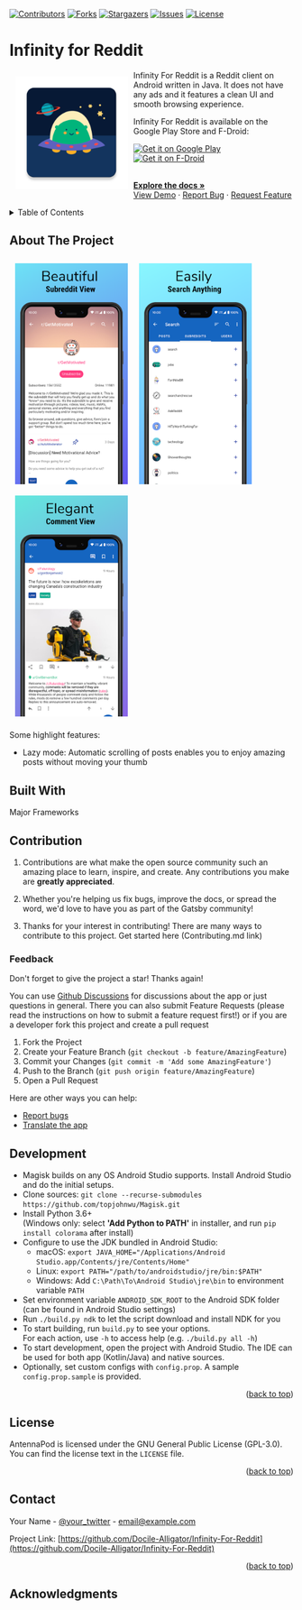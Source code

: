 [![Contributors](https://img.shields.io/github/contributors/Wladefant/Android-app-README-Template.svg?style=for-the-badge)](https://github.com/Wladefant/Android-app-README-Template/graphs/contributors)
[![Forks](https://img.shields.io/github/forks/Wladefant/Android-app-README-Template.svg?style=for-the-badge)](https://github.com/Wladefant/Android-app-README-Template/metworks/members)
[![Stargazers](https://img.shields.io/github/stars/Wladefant/Android-app-README-Template.svg?style=for-the-badge)](https://github.com/Wladefant/Android-app-README-Template/stargazers)
[![Issues](https://img.shields.io/github/issues/Wladefant/Android-app-README-Template.svg?style=for-the-badge)](https://github.com/Wladefant/Android-app-README-Template/issues)
[![License](https://img.shields.io/github/license/Wladefant/Android-app-README-Template.svg?style=for-the-badge)](https://github.com/Wladefant/Android-app-README-Template/blob/master/LICENSE)


# Infinity for Reddit

[<img src="/images/logo.png" align="left"
width="200" hspace="10" vspace="10">](/images/logo.png)

Infinity For Reddit is a Reddit client on Android written in Java. It does not have any ads and it features a clean UI and smooth browsing experience.

Infinity For Reddit is available on the Google Play Store and F-Droid:

<p align="left">
<a href="https://play.google.com/store/apps/details?id=ml.docilealligator.infinityforreddit">
    <img alt="Get it on Google Play"
        height="70"
        src="https://play.google.com/intl/en_us/badges/images/generic/en_badge_web_generic.png" />
</a>  
<a href="https://f-droid.org/packages/ml.docilealligator.infinityforreddit/">
    <img alt="Get it on F-Droid"
        height="70"
        src="https://f-droid.org/badge/get-it-on.png" />
        </a>
        </p>
<br />
    <a href="https://github.com/othneildrew/Best-README-Template"><strong>Explore the docs »</strong></a>
<br />
<a href="https://github.com/othneildrew/Best-README-Template">View Demo</a>
    ·
    <a href="https://github.com/othneildrew/Best-README-Template/issues">Report Bug</a>
    ·
    <a href="https://github.com/othneildrew/Best-README-Template/issues">Request Feature</a>
  </p>

<details>
  <summary>Table of Contents</summary>
  <ol>
    <li>
      <a href="#about-the-project">About The Project</a>
      <ul>
        <li><a href="#built-with">Built With</a></li>
      </ul>
    </li>
    <li>
      <a href="#getting-started">Getting Started</a>
      <ul>
        <li><a href="#prerequisites">Prerequisites</a></li>
        <li><a href="#installation">Installation</a></li>
      </ul>
    </li>
    <li><a href="#usage">Usage</a></li>
    <li><a href="#roadmap">Roadmap</a></li>
    <li><a href="#contributing">Contributing</a></li>
    <li><a href="#license">License</a></li>
    <li><a href="#contact">Contact</a></li>
    <li><a href="#acknowledgments">Acknowledgments</a></li>
  </ol>
</details>

## About The Project

[<img src="images/screenshot1.png" align="left"
width="200"
    hspace="10" vspace="10">](images/screenshot1.png)
[<img src="images/screenshot2.png" align="center"
width="200"
    hspace="10" vspace="10">](images/screenshot2.png)
[<img src="images/screenshot3.png" align="center"
width="200"
    hspace="10" vspace="10">](images/screenshot3.png)


Some highlight features:
- Lazy mode: Automatic scrolling of posts enables you to enjoy amazing posts without moving your thumb

## Built With

Major Frameworks

## Contribution

1. Contributions are what make the open source community such an amazing place to learn, inspire, and create. Any contributions you make are **greatly appreciated**.

2. Whether you're helping us fix bugs, improve the docs, or spread the word, we'd love to have you as part of the Gatsby community!

3. Thanks for your interest in contributing! There are many ways to contribute to this project. Get started here (Contributing.md link)

### Feedback

Don't forget to give the project a star! Thanks again!

You can use [Github Discussions](https://github.com/Docile-Alligator/Infinity-For-Reddit/discussions) for discussions about the app or just questions in general. There you can also submit Feature Requests (please read the instructions on how to submit a feature request first!) or if you are a developer fork this project and create a pull request

1. Fork the Project
2. Create your Feature Branch (`git checkout -b feature/AmazingFeature`)
3. Commit your Changes (`git commit -m 'Add some AmazingFeature'`)
4. Push to the Branch (`git push origin feature/AmazingFeature`)
5. Open a Pull Request

Here are other ways you can help:

* [Report bugs](https://github.com/Docile-Alligator/Infinity-For-Reddit/issues)
 * [Translate the app](https://poeditor.com/join/project?hash=b2IRyfaJv6)

 ## Development

 - Magisk builds on any OS Android Studio supports. Install Android Studio and do the initial setups.
- Clone sources: `git clone --recurse-submodules https://github.com/topjohnwu/Magisk.git`
- Install Python 3.6+ \
  (Windows only: select **'Add Python to PATH'** in installer, and run `pip install colorama` after install)
- Configure to use the JDK bundled in Android Studio:
  - macOS: `export JAVA_HOME="/Applications/Android Studio.app/Contents/jre/Contents/Home"`
  - Linux: `export PATH="/path/to/androidstudio/jre/bin:$PATH"`
  - Windows: Add `C:\Path\To\Android Studio\jre\bin` to environment variable `PATH`
- Set environment variable `ANDROID_SDK_ROOT` to the Android SDK folder (can be found in Android Studio settings)
- Run `./build.py ndk` to let the script download and install NDK for you
- To start building, run `build.py` to see your options. \
  For each action, use `-h` to access help (e.g. `./build.py all -h`)
- To start development, open the project with Android Studio. The IDE can be used for both app (Kotlin/Java) and native sources.
- Optionally, set custom configs with `config.prop`. A sample `config.prop.sample` is provided.

<p align="right">(<a href="#top">back to top</a>)</p>

## License

AntennaPod is licensed under the GNU General Public License (GPL-3.0). You can find the license text in the `LICENSE` file.

<p align="right">(<a href="#top">back to top</a>)</p>

## Contact

Your Name - [@your_twitter](https://twitter.com/your_username) - email@example.com

Project Link: [https://github.com/Docile-Alligator/Infinity-For-Reddit](https://github.com/Docile-Alligator/Infinity-For-Reddit)

<p align="right">(<a href="#top">back to top</a>)</p>

## Acknowledgments